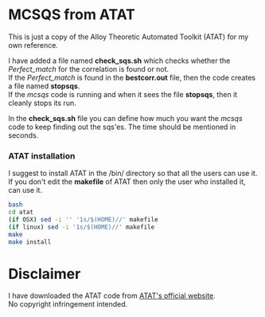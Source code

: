 # MCSQS from ATAT
This is just a copy of the Alloy Theoretic Automated Toolkit (ATAT) for my own reference.

I have added a file named **check\_sqs.sh** which checks whether the *Perfect_match* for the correlation is
found or not.\
If the *Perfect_match* is found in the **bestcorr.out** file, then the code creates a file named **stopsqs**.\
If the *mcsqs* code is running and when it sees the file **stopsqs**, then it cleanly stops its run.

In the **check\_sqs.sh** file you can define how much you want the *mcsqs* code to keep finding out the sqs'es. The time should be mentioned in seconds.

### ATAT installation
I suggest to install ATAT in the /bin/ directory so that all the users can use it.\
If you don't edit the **makefile** of ATAT then only the user who installed it, can use it.
```bash
bash
cd atat
(if OSX) sed -i '' '1s/$(HOME)//' makefile
(if linux) sed -i '1s/$(HOME)//' makefile
make
make install
```

# Disclaimer
I have downloaded the ATAT code from [ATAT's official website](https://www.brown.edu/Departments/Engineering/Labs/avdw/atat/).\
No copyright infringement intended.
